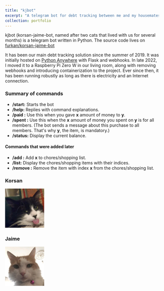 ```yaml
---
title: "kjbot"
excerpt: "A telegram bot for debt tracking between me and my housemates.<br/><img src='/images/korsan'><img src='/images/jaime.png'>"
collection: portfolio
---
```


kjbot (korsan-jaime-bot, named after two cats that lived with us for several months) is a telegram bot written in Python.
The source code lives on [furkan/korsan-jaime-bot](https://github.com/furkan/korsan-jaime-bot)

It has been our main debt tracking solution since the summer of 2019. It was initially hosted on [Python Anywhere](https://pythonanywhere.com) with Flask and webhooks. In late 2022, I moved it to a Raspberry Pi Zero W in our living room, along with removing webhooks and introducing containerization to the project. Ever since then, it has been running robustly as long as there is electricity and an Internet connection.

### Summary of commands

* **/start:** Starts the bot
* **/help:** Replies with command explanations.
* **/paid <x> <y>:** Use this when you gave **x** amount of money to **y**.
* **/spent <x> <y>:** Use this when the **x** amount of money you spent on **y** is for all members. (The bot sends a message about this purchase to all members. That's why **y**, the item, is mandatory.)
* **/status:** Display the current balance.

#### Commands that were added later

* **/add <x>:** Add **x** to chores/shopping list.
* **/list:** Display the chores/shopping items with their indices.
* **/remove <x>:** Remove the item with index **x** from the chores/shopping list.

### Korsan

![korsan](/images/korsan.jpg)

### Jaime

![jaime](/images/jaime.jpg)
